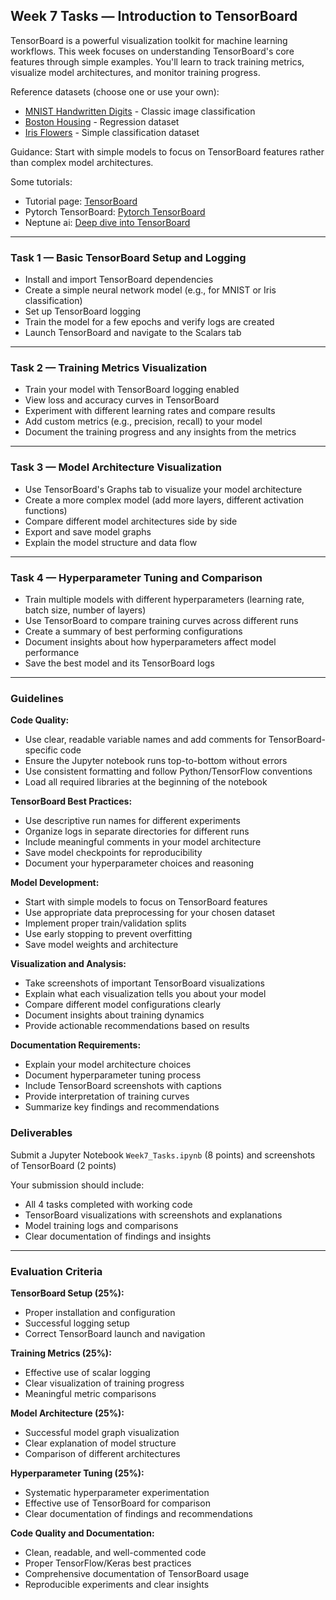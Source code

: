 ## Week 7 Tasks — Introduction to TensorBoard

TensorBoard is a powerful visualization toolkit for machine learning workflows. This week focuses on understanding TensorBoard's core features through simple examples. You'll learn to track training metrics, visualize model architectures, and monitor training progress.

Reference datasets (choose one or use your own):
- [MNIST Handwritten Digits](https://www.tensorflow.org/datasets/catalog/mnist) - Classic image classification
- [Boston Housing](https://www.tensorflow.org/datasets/catalog/boston_housing) - Regression dataset
- [Iris Flowers](https://www.tensorflow.org/datasets/catalog/iris) - Simple classification dataset

Guidance: Start with simple models to focus on TensorBoard features rather than complex model architectures.

Some tutorials:

- Tutorial page: [TensorBoard](https://www.tensorflow.org/tensorboard/get_started)
- Pytorch TensorBoard: [Pytorch TensorBoard](https://docs.pytorch.org/tutorials/intermediate/tensorboard_tutorial.html)
- Neptune ai: [Deep dive into TensorBoard](https://neptune.ai/blog/tensorboard-tutorial)
---

### Task 1 — Basic TensorBoard Setup and Logging
- Install and import TensorBoard dependencies
- Create a simple neural network model (e.g., for MNIST or Iris classification)
- Set up TensorBoard logging
- Train the model for a few epochs and verify logs are created
- Launch TensorBoard and navigate to the Scalars tab

---

### Task 2 — Training Metrics Visualization
- Train your model with TensorBoard logging enabled
- View loss and accuracy curves in TensorBoard
- Experiment with different learning rates and compare results
- Add custom metrics (e.g., precision, recall) to your model
- Document the training progress and any insights from the metrics

---

### Task 3 — Model Architecture Visualization
- Use TensorBoard's Graphs tab to visualize your model architecture
- Create a more complex model (add more layers, different activation functions)
- Compare different model architectures side by side
- Export and save model graphs
- Explain the model structure and data flow

---

### Task 4 — Hyperparameter Tuning and Comparison
- Train multiple models with different hyperparameters (learning rate, batch size, number of layers)
- Use TensorBoard to compare training curves across different runs
- Create a summary of best performing configurations
- Document insights about how hyperparameters affect model performance
- Save the best model and its TensorBoard logs

---

### Guidelines

**Code Quality:**
- Use clear, readable variable names and add comments for TensorBoard-specific code
- Ensure the Jupyter notebook runs top-to-bottom without errors
- Use consistent formatting and follow Python/TensorFlow conventions
- Load all required libraries at the beginning of the notebook

**TensorBoard Best Practices:**
- Use descriptive run names for different experiments
- Organize logs in separate directories for different runs
- Include meaningful comments in your model architecture
- Save model checkpoints for reproducibility
- Document your hyperparameter choices and reasoning

**Model Development:**
- Start with simple models to focus on TensorBoard features
- Use appropriate data preprocessing for your chosen dataset
- Implement proper train/validation splits
- Use early stopping to prevent overfitting
- Save model weights and architecture

**Visualization and Analysis:**
- Take screenshots of important TensorBoard visualizations
- Explain what each visualization tells you about your model
- Compare different model configurations clearly
- Document insights about training dynamics
- Provide actionable recommendations based on results

**Documentation Requirements:**
- Explain your model architecture choices
- Document hyperparameter tuning process
- Include TensorBoard screenshots with captions
- Provide interpretation of training curves
- Summarize key findings and recommendations

### Deliverables

Submit a Jupyter Notebook `Week7_Tasks.ipynb` (8 points) and screenshots of TensorBoard (2 points)

Your submission should include:
- All 4 tasks completed with working code
- TensorBoard visualizations with screenshots and explanations
- Model training logs and comparisons
- Clear documentation of findings and insights

---

### Evaluation Criteria

**TensorBoard Setup (25%):**
- Proper installation and configuration
- Successful logging setup
- Correct TensorBoard launch and navigation

**Training Metrics (25%):**
- Effective use of scalar logging
- Clear visualization of training progress
- Meaningful metric comparisons

**Model Architecture (25%):**
- Successful model graph visualization
- Clear explanation of model structure
- Comparison of different architectures

**Hyperparameter Tuning (25%):**
- Systematic hyperparameter experimentation
- Effective use of TensorBoard for comparison
- Clear documentation of findings and recommendations

**Code Quality and Documentation:**
- Clean, readable, and well-commented code
- Proper TensorFlow/Keras best practices
- Comprehensive documentation of TensorBoard usage
- Reproducible experiments and clear insights